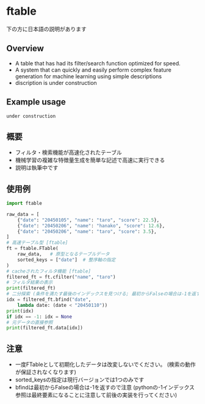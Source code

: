 # ftable

下の方に日本語の説明があります

## Overview
- A table that has had its filter/search function optimized for speed.
- A system that can quickly and easily perform complex feature generation for machine learning using simple descriptions
- discription is under construction

## Example usage
```python
under construction
```

## 概要
- フィルタ・検索機能が高速化されたテーブル
- 機械学習の複雑な特徴量生成を簡単な記述で高速に実行できる
- 説明は執筆中です

## 使用例
```python
import ftable

raw_data = [
	{"date": "20450105", "name": "taro", "score": 22.5},
	{"date": "20450206", "name": "hanako", "score": 12.6},
	{"date": "20450206", "name": "taro", "score": 3.5},
]
# 高速テーブル型 [ftable]
ft = ftable.FTable(
	raw_data,	# 原型となるテーブルデータ
	sorted_keys = ["date"]	# 整序軸の指定
)
# cacheされたフィルタ機能 [ftable]
filtered_ft = ft.cfilter("name", "taro")
# フィルタ結果の表示
print(filtered_ft)
# 二分探索 (条件を満たす最後のインデックスを見つける; 最初からFalseの場合は-1を返す) [ftable]
idx = filtered_ft.bfind("date",
	lambda date: (date < "20450110"))
print(idx)
if idx == -1: idx = None
# 元データの直接参照
print(filtered_ft.data[idx])
```

## 注意
- 一度FTableとして初期化したデータは改変しないでください。 (検索の動作が保証されなくなります)
- sorted_keysの指定は現行バージョンでは1つのみです
- bfindは最初からFalseの場合は-1を返すので注意 (pythonの-1インデックス参照は最終要素になることに注意して前後の実装を行ってください)
